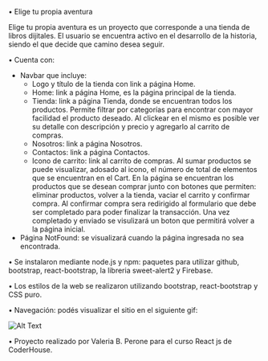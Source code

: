 • Elige tu propia aventura

Elige tu propia aventura es un proyecto que corresponde a una tienda de libros dijitales. El usuario se encuentra activo en el desarrollo de la historia, siendo el que decide que camino desea seguir. 

• Cuenta con:
  - Navbar que incluye:
    - Logo y título de la tienda con link a página Home.
    - Home: link a página Home, es la página principal de la tienda.
    - Tienda: link a página Tienda, donde se encuentran todos los productos. Permite filtrar por categorías para encontrar con mayor facilidad el producto deseado. Al   clickear en el mismo es posible ver su detalle con descripción y precio y agregarlo al carrito de compras.
    - Nosotros: link a página Nosotros.
    - Contactos: link a página Contactos.
    - Icono de carrito: link al carrito de compras. Al sumar productos se puede visualizar, adosado al icono, el número de total de elementos que se encuentran en el Cart. En  la página se encuentran los productos que se desean comprar junto con botones que permiten: eliminar productos, volver a la tienda, vaciar el carrito y confirmar compra. Al confirmar compra sera redirigido al formulario que debe ser completado para poder finalizar la transacción. Una vez completado y enviado se visulizará un boton que permitirá volver a la página inicial.
  - Página NotFound: se visualizará cuando la página ingresada no sea encontrada.

• Se instalaron mediante node.js y npm: paquetes para utilizar github, bootstrap, react-bootstrap, la libreria sweet-alert2 y Firebase.

• Los estilos de la web se realizaron utilizando bootstrap, react-bootstrap y CSS puro.

• Navegación: podés visualizar el sitio en el siguiente gif:

![Alt Text](/public/Elige-tu-propia-aventura-gif.gif)

• Proyecto realizado por Valeria B. Perone para el curso React js de CoderHouse.

